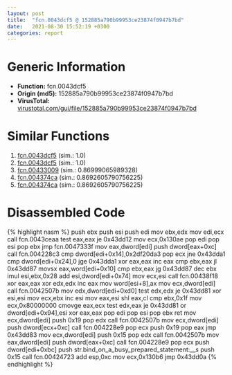 ```yaml
---
layout: post
title:  "fcn.0043dcf5 @ 152885a790b99953ce23874f0947b7bd"
date:   2021-08-30 15:52:19 +0300
categories: report
---
```


# Generic Information
- **Function:** fcn.0043dcf5
- **Origin (md5):** 152885a790b99953ce23874f0947b7bd
- **VirusTotal:** [virustotal.com/gui/file/152885a790b99953ce23874f0947b7bd][virustotal_ref]



# Similar Functions

1. [fcn.0043dcf5][similar_1_ref] (sim.: 1.0)
2. [fcn.0043dcf5][similar_2_ref] (sim.: 1.0)
3. [fcn.00433009][similar_3_ref] (sim.: 0.86999065989328)
4. [fcn.004374ca][similar_4_ref] (sim.: 0.8692605790756225)
5. [fcn.004374ca][similar_5_ref] (sim.: 0.8692605790756225)


# Disassembled Code

{% highlight nasm %}
push ebx
push esi
push edi
mov ebx,edx
mov edi,ecx
call fcn.0043ceaa
test eax,eax
je 0x43dd12
mov ecx,0x130ae
pop edi
pop esi
pop ebx
jmp fcn.0047333f
mov eax,dword[edi]
push dword[eax+0xc]
call fcn.004228c3
cmp dword[edi+0x14],0x2df20da3
pop ecx
jne 0x43dda1
cmp dword[edi+0x24],0
jge 0x43dda1
xor eax,eax
inc eax
cmp ebx,eax
jl 0x43dd87
movsx eax,word[edi+0x10]
cmp ebx,eax
jg 0x43dd87
dec ebx
imul esi,ebx,0x28
add esi,dword[edi+0x74]
mov ecx,esi
call fcn.00438f18
xor eax,eax
xor edx,edx
inc eax
mov word[esi+8],ax
mov ecx,dword[edi]
call fcn.0042507b
mov edx,dword[edi+0xd0]
test edx,edx
je 0x43dd81
xor esi,esi
mov ecx,ebx
inc esi
mov eax,esi
shl eax,cl
cmp ebx,0x1f
mov ecx,0x80000000
cmovge eax,ecx
test edx,eax
je 0x43dd81
or dword[edi+0x94],esi
xor eax,eax
pop edi
pop esi
pop ebx
ret 
mov ecx,dword[edi]
push 0x19
pop edx
call fcn.0042507b
mov ecx,dword[edi]
push dword[ecx+0xc]
call fcn.004228e9
pop ecx
push 0x19
pop eax
jmp 0x43dd83
mov ecx,dword[edi]
push 0x15
pop edx
call fcn.0042507b
mov eax,dword[edi]
push dword[eax+0xc]
call fcn.004228e9
pop ecx
push dword[edi+0xbc]
push str.bind_on_a_busy_prepared_statement:___s_
push 0x15
call fcn.00424723
add esp,0xc
mov ecx,0x130b6
jmp 0x43dd0a
{% endhighlight %}


[similar_1_ref]: /report/fcn.0043dcf5@fb9b7d22bc1c143ac66b0575cbdd088d
[similar_2_ref]: /report/fcn.0043dcf5@912f1d013a0d6151bc7a7cef6da1b2a0
[similar_3_ref]: /report/fcn.00433009@7b00dd8f2abf54a73bfb09681334ff78
[similar_4_ref]: /report/fcn.004374ca@fb9b7d22bc1c143ac66b0575cbdd088d
[similar_5_ref]: /report/fcn.004374ca@912f1d013a0d6151bc7a7cef6da1b2a0
[virustotal_ref]: https://www.virustotal.com/gui/file/152885a790b99953ce23874f0947b7bd